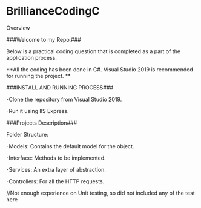 # BrillianceCodingC

Overview

###Welcome to my Repo.###

Below is a practical coding question that is completed as a part of the application process.

**All the coding has been done in C#. Visual Studio 2019 is recommended for running the project. **

###INSTALL AND RUNNING PROCESS###

-Clone the repository from Visual Studio 2019.

-Run it using IIS Express.

###Projects Description###

Folder Structure:

-Models: Contains the default model for the object.

-Interface: Methods to be implemented.

-Services: An extra layer of abstraction.

-Controllers: For all the HTTP requests.

//Not enough experience on Unit testing, so did not included any of the test here
